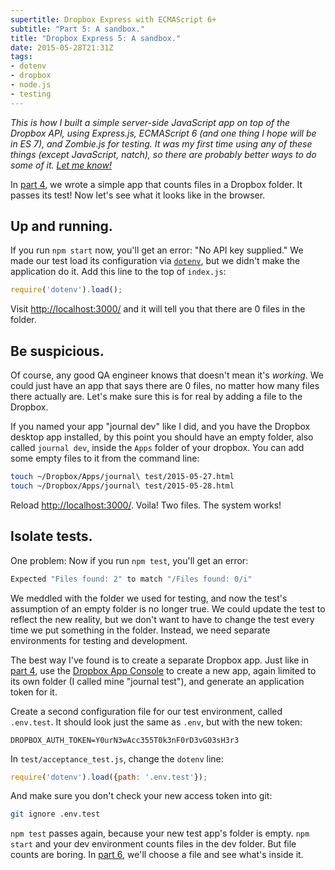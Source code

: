 ```yaml
---
supertitle: Dropbox Express with ECMAScript 6+
subtitle: "Part 5: A sandbox."
title: "Dropbox Express 5: A sandbox."
date: 2015-05-28T21:31Z
tags: 
- dotenv
- dropbox
- node.js
- testing 
---
```


*This is how I built a simple server-side JavaScript app on top of the
Dropbox API, using Express.js, ECMAScript 6 (and one thing I hope will
be in ES 7), and Zombie.js for testing. It was my first time using any
of these things (except JavaScript, natch), so there are probably
better ways to do some of it. [Let me know!][contact]*

In [part 4], we wrote a simple app that counts files in a Dropbox
folder. It passes its test! Now let's see what it looks like in the
browser. <!-- READMORE -->

## Up and running.

If you run `npm start` now, you'll get an error: "No API key supplied."
We made our test load its configuration via [`dotenv`][dotenv], but we didn't
make the application do it. Add this line to the top of `index.js`:

```javascript
require('dotenv').load();
```

Visit <http://localhost:3000/> and it will tell you that there are
0 files in the folder.

## Be suspicious.

Of course, any good QA engineer knows that doesn't mean it's *working*.
We could just have an app that says there are 0 files, no matter how many
files there actually are. Let's make sure this is for real by adding a
file to the Dropbox.

If you named your app "journal dev" like I did, and you have the Dropbox
desktop app installed, by this point you should have an empty folder, also
called `journal dev`, inside the `Apps` folder of your dropbox. You can
add some empty files to it from the command line:

```bash
touch ~/Dropbox/Apps/journal\ test/2015-05-27.html
touch ~/Dropbox/Apps/journal\ test/2015-05-28.html
```

Reload <http://localhost:3000/>. Voila! Two files. The system works!
 
## Isolate tests.

One problem: Now if you run `npm test`, you'll get an error:

```bash
Expected "Files found: 2" to match "/Files found: 0/i"
```

We meddled with the folder we used for testing, and now the test's
assumption of an empty folder is no longer true. We could update
the test to reflect the new reality, but we don't want to have to
change the test every time we put something in the folder. Instead,
we need separate environments for testing and development.

The best way I've found is to create a separate Dropbox app. Just like
in [part 4][part-4-dropbox-app], use the [Dropbox App Console] to create
a new app, again limited to its own folder (I called mine "journal test"),
and generate an application token for it.

Create a second configuration file for our test environment, called
`.env.test`. It should look just the same as `.env`, but with the new
token:

```shell
DROPBOX_AUTH_TOKEN=Y0urN3wAcc355T0k3nF0rD3vG03sH3r3
```

In `test/acceptance_test.js`, change the `dotenv` line:

```javascript
require('dotenv').load({path: '.env.test'});
```

And make sure you don't check your new access token into git:

```bash
git ignore .env.test
```

`npm test` passes again, because your new test app's folder is empty.
`npm start` and your dev environment counts files in the dev folder.
But file counts are boring. In [part 6], we'll choose a file and see
what's inside it.

[contact]: mailto:code@erikostrom.com
[part 4]: /code/words/dropbox-express-4-the-dropbox-api
[dotenv]: https://www.npmjs.com/package/dotenv
[part-4-dropbox-app]: /code/words/dropbox-express-4-the-dropbox-api#a-test-app 
[dropbox app console]: https://www.dropbox.com/developers/apps
[part 6]: /code/words/dropbox-express-6-double-dropbox
